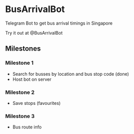 # BusArrivalBot

Telegram Bot to get bus arrival timings in Singapore

Try it out at @BusArrivalBot

## Milestones

### Milestone 1

- Search for busses by location and bus stop code (done)
- Host bot on server

### Milestone 2

- Save stops (favourites)

### Milestone 3

- Bus route info
